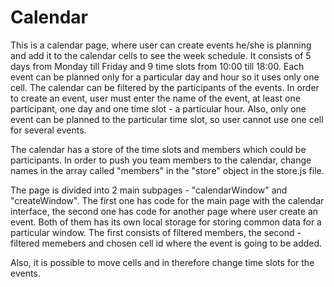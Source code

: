 # Calendar
This is a calendar page, where user can create events he/she is planning and add it to the calendar cells to see the week schedule. It consists of 5 days from Monday till Friday and 9 time slots from 10:00 till 18:00. Each event can be planned only for a particular day and hour so it uses only one cell. The calendar can be filtered by the participants of the events. In order to create an event, user must enter the name of the event, at least one participant, one day and one time slot - a particular hour. Also, only one event can be planned to the particular time slot, so user cannot use one cell for several events. 

The calendar has a store of the time slots and members which could be participants. 
In order to push you team members to the calendar, change names in the array called "members" in the "store" object in the store.js file. 

The page is divided into 2 main subpages - "calendarWindow" and "createWindow". The first one has code for the main page with the calendar interface, the second one has code for another page where user create an event. Both of them has its own local storage for storing common data for a particular window. The first consists of filtered members, the second - filtered memebers and chosen cell id where the event is going to be added. 

Also, it is possible to move cells and in therefore change time slots for the events.
